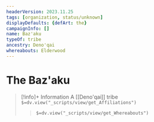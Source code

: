 ```yaml
---
headerVersion: 2023.11.25
tags: [organization, status/unknown]
displayDefaults: {defArt: the}
campaignInfo: []
name: Baz'aku
typeOf: tribe
ancestry: Deno'qai
whereabouts: Elderwood
---
```

# The Baz'aku
>[!info]+ Information
> A [[Deno'qai]] tribe
> `$=dv.view("_scripts/view/get_Affiliations")`
>> `$=dv.view("_scripts/view/get_Whereabouts")`
